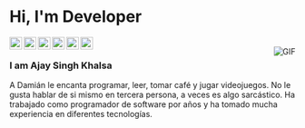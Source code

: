 # Hi, I'm Developer

<a href="https://twitter.com/damianrincondrc">
  <img align="left" alt="damianrincondrc" width="22px" src="https://img.icons8.com/fluent/48/000000/twitter.png"/>
  <!--<img align="left" alt="damianrincondrc" width="22px" src="https://cdn.jsdelivr.net/npm/simple-icons@v3/icons/twitter.svg" />-->
</a>
<a href="https://www.linkedin.com/in/DamianRincon/">
  <img align="left" alt="DamianRincon Linkdein" width="22px" src="https://cdn.jsdelivr.net/npm/simple-icons@v3/icons/linkedin.svg" />
</a>
<a href="https://github.com/DamianRincon/">
  <img align="left" alt="DamianRincon Github" width="22px" src="https://cdn.jsdelivr.net/npm/simple-icons@v3/icons/github.svg" />
</a>
<a href="https://t.me/AjayKhalsa">
  <img align="left" alt="Ajay's Telegram" width="22px" src="https://img.icons8.com/fluent/48/000000/telegram-app.png"/>
</a>
<a href="https://www.hackerrank.com/ajaykhalsa_ak">
  <img align="left" alt="Ajay's Hackerrank" width="22px" src="https://cdn.jsdelivr.net/npm/simple-icons@v3/icons/hackerrank.svg" />
</a>
<a href="https://www.kaggle.com/ajaykhalsa">
  <img align="left" alt="Ajay's Kaggle" width="22px" src="https://cdn.jsdelivr.net/npm/simple-icons@3.1.0/icons/kaggle.svg" />
</a>
<br />
<img align="right" alt="GIF" src="https://media.giphy.com/media/13HgwGsXF0aiGY/giphy.gif" />

### I am Ajay Singh Khalsa
A Damián le encanta programar, leer, tomar café y jugar videojuegos. No le gusta hablar de si mismo en tercera persona, a veces es algo sarcástico. Ha trabajado como programador de software por años y ha tomado mucha experiencia en diferentes tecnologías.